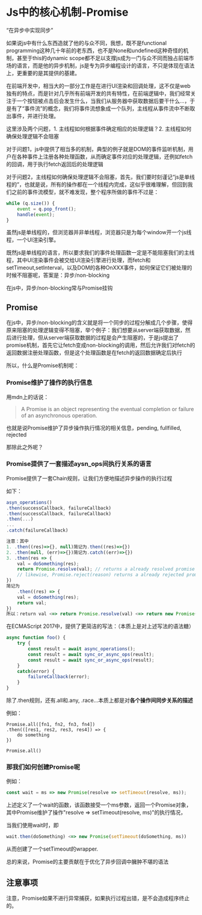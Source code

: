 <!--
.. title: js中的promise机制
.. slug: jszhong-de-promiseji-zhi
.. date: 2021-03-23 11:18:42 UTC+08:00
.. tags: js
.. category: js 
.. link: 
.. description: 
.. type: text
-->

# Js中的核心机制-Promise

“在异步中实现同步”

如果说js中有什么东西造就了他的与众不同，我想，既不是functional programming这种几十年前的老东西，也不是None和undefined这种奇怪的机制，甚至于this的dynamic scope都不足以支撑js成为一门与众不同而独占前端市场的语言，而是他的异步机制，js是专为异步编程设计的语言，不只是体现在语法上，更重要的是其提供的基建。

在前端开发中，相当大的一部分工作是在进行UI渲染和回调处理，这不仅是web独有的特点，而是针对几乎所有前端开发的共有特性，在前端逻辑中，我们经常关注于一个按钮被点击后会发生什么，当我们从服务器中获取数据后要干什么...，于是有了“事件流”的概念，我们将事件流想象成一个队列，主线程从事件流中不断取出事件，并进行处理。

这里涉及两个问题，1. 主线程如何根据事件确定相应的处理逻辑？2. 主线程如何确保处理逻辑不会阻塞

对于问题1，js中提供了相当多的机制，典型的例子就是DOM的事件监听机制，用户在各种事件上注册各种处理函数，从而确定事件对应的处理逻辑，还例如fetch的回调，用于执行fetch返回后的处理逻辑

对于问题2，主线程如何确保处理逻辑不会阻塞，首先，我们要时刻谨记“js是单线程的”，也就是说，所有的操作都在一个线程内完成，这似乎很难理解，但回到我们之前的事件流模型，就不难发现，整个程序所做的事件不过是：

```javascript
while (q.size()) {
	event = q.pop_front();
	handle(event);
}
```

虽然js是单线程的，但浏览器并非单线程，浏览器只是为每个window开一个js线程，一个UI渲染引擎。

既然js是单线程的语言，所以要求我们的事件处理函数一定是不能阻塞我们的主线程，其中UI渲染事件会被交给UI渲染引擎进行处理，而fetch和setTimeout,setInterval，以及DOM的各种OnXXX事件，如何保证它们被处理的时候不阻塞呢，答案是：异步/non-blocking

在js中，异步/non-blocking常与Promise挂钩

## Promise

在js中，异步/non-blocking的含义就是将一个同步的过程分解成几个步骤，使得原来阻塞的处理逻辑变得不阻塞，举个例子：我们想要从server端获取数据，然后进行处理，但从server端获取数据的过程是会产生阻塞的，于是js提出了promise机制，首先它让fetch变成non-blocking的调用，然后允许我们对fetch的返回数据注册处理函数，但是这个处理函数是在fetch的返回数据确定后执行

所以，什么是Promise机制呢：

### Promise维护了操作的执行信息

用mdn上的话说：

> A Promise is an object representing the eventual completion or failure of an asynchronous operation.

也就是说Promise维护了异步操作执行情况的相关信息，pending, fullfilled, rejected

那除此之外呢？

### Promise提供了一套描述aysn_ops间执行关系的语言

Promise提供了一套Chain规则，让我们方便地描述异步操作的执行过程

如下：

```javascript
asyn_operations()
.then(successCallback, failureCallback)
.then(successCallback, failureCallback)
.then(...)
...
.catch(failureCallback)

注意：其中
1. .then((res)=>{}, null)简记为.then((res)=>{})
2. .then(null, (err)=>{})简记为.catch((err)=>{})
3. .then(res => {
	val = doSomething(res);
    return Promise.resolve(val); // returns a already resolved promise
    // likewise, Promise.reject(reason) returns a already rejected promise
})
简记为
    .then((res) => {
  	val = doSomething(res);
    return val;
})
所以：return val <=> return Promise.resolve(val) <=> return new Promise(resolve => resolve(val))
```

在ECMAScript 2017中，提供了更简洁的写法：（本质上是对上述写法的语法糖）

```javascript
async function foo() {
	try {
		const result = await async_operations();
		const result = await sync_or_async_ops(reuslt); 
		const result = await sync_or_async_ops(result); 
	}
	catch(error) {
		failureCallback(error);
	}
}
```

除了.then规则，还有.all和.any, .race...本质上都是对**各个操作间同步关系的描述**

例如：

```
Promise.all([fn1, fn2, fn3, fn4])
.then(([res1, res2, res3, res4]) => {
	do something
})

Promise.all()
```

### 那我们如何创建Promise呢

例如：

```javascript
const wait = ms => new Promise(resolve => setTimeout(resolve, ms));
```

上述定义了一个wait的函数，该函数接受一个ms参数，返回一个Promise对象，其中Promise维护了操作"resolve => setTimeout(resolve, ms)"的执行情况，

当我们使用wait时，即

```javascript
wait.then(doSomething) <=> new Promise(setTimeout(doSomething, ms))
```

从而创建了一个setTimeout的wrapper.



总的来说，Promise的主要贡献在于优化了异步回调中臃肿不堪的语法

## 注意事项

注意，Promise如果不进行异常捕获，如果执行过程出错，是不会造成程序终止的。
